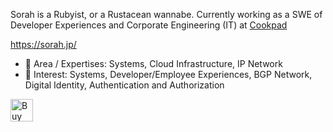 Sorah is a Rubyist, or a Rustacean wannabe. Currently working as a SWE of Developer Experiences and Corporate Engineering (IT) at [Cookpad](https://cookpad.com/uk)

https://sorah.jp/

- 🔭 Area / Expertises: Systems, Cloud Infrastructure, IP Network
- 🌱 Interest: Systems, Developer/Employee Experiences, BGP Network, Digital Identity, Authentication and Authorization


<a href='https://ko-fi.com/J3J8CKMUU' target='_blank'><img height='36' style='border:0px;height:36px;' src='https://cdn.ko-fi.com/cdn/kofi3.png?v=3' border='0' alt='Buy Me a Coffee at ko-fi.com' /></a>
